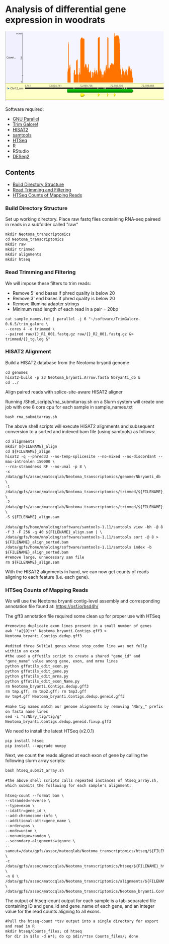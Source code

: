 # Analysis of differential gene expression in woodrats

![Gene Expression](/gene_plus_RNA.png "Annotation/Alignment Image")

Software required:

* [GNU Parallel](https://www.gnu.org/software/parallel/)
* [Trim Galore!](https://github.com/FelixKrueger/TrimGalore)
* [HISAT2](http://daehwankimlab.github.io/hisat2/manual/)
* [samtools](http://www.htslib.org/)
* [HTSeq](https://htseq.readthedocs.io/en/master/)
* R
* RStudio
* [DESeq2](http://bioconductor.org/packages/devel/bioc/vignettes/DESeq2/inst/doc/DESeq2.html)


## Contents

* [Build Directory Structure](#build-directory-structure)
* [Read Trimming and Filtering](#read-trimming-and-filtering)
* [HTSeq Counts of Mapping Reads](#htseq-counts-of-mapping-reads)


### Build Directory Structure 
Set up working directory. Place raw fastq files containing RNA-seq paireed in reads in a subfolder called "raw"

```
mkdir Neotoma_transcriptomics
cd Neotoma_transcriptomics
mkdir raw
mkdir trimmed
mkdir alignments
mkdir htseq
```

### Read Trimming and Filtering
We will impose these filters to trim reads:

* Remove 5' end bases if phred quality is below 20
* Remove 3' end bases if phred quality is below 20
* Remove Illumina adapter strings
* Minimum read length of each read in a pair = 20bp
```
cat sample_names.txt | parallel -j 6 "~/software/TrimGalore-0.6.5/trim_galore \
--cores 4 -o trimmed \
--paired raw/{}_R1_001.fastq.gz raw/{}_R2_001.fastq.gz &> trimmed/{}_tg.log &"
```


### HISAT2 Alignment
Build a HISAT2 database from the Neotoma bryanti genome

```
cd genomes
hisat2-build -p 23 Neotoma_bryanti.Arrow.fasta Nbryanti_db &
cd ../
```

Align paired reads with splice-site-aware HISAT2 aligner

Running /Shell_scripts/rna_submitarray.sh on a Slurm system will create one job with one 8 core cpu for each sample in sample_names.txt

```
bash rna_submitarray.sh
```
The above shell scripts will execute HISAT2 alignments and subsequent conversion to a sorted and indexed bam file (using samtools) as follows:

```
cd alignments
mkdir ${FILENAME}_align
cd ${FILENAME}_align
hisat2 -q --phred33 --no-temp-splicesite --no-mixed --no-discordant --max-intronlen 150000 \
--rna-strandness RF --no-unal -p 8 \
-x /data/gpfs/assoc/matocqlab/Neotoma_transcriptomics/genome/Nbryanti_db \
-1 /data/gpfs/assoc/matocqlab/Neotoma_transcriptomics/trimmed/${FILENAME}_R1_001_val_1.fq.gz \
-2 /data/gpfs/assoc/matocqlab/Neotoma_transcriptomics/trimmed/${FILENAME}_R2_001_val_2.fq.gz \
-S ${FILENAME}_align.sam

/data/gpfs/home/mholding/software/samtools-1.11/samtools view -bh -@ 8 -f 3 -F 256 -q 40 ${FILENAME}_align.sam | \
/data/gpfs/home/mholding/software/samtools-1.11/samtools sort -@ 8 > ${FILENAME}_align_sorted.bam
/data/gpfs/home/mholding/software/samtools-1.11/samtools index -b ${FILENAME}_align_sorted.bam
#remove large, unnecessary sam file
rm ${FILENAME}_align.sam
```

With the HISAT2 alignments in hand, we can now get counts of reads aligning to each feature (i.e. each gene). 


### HTSeq Counts of Mapping Reads

We will use the Neotoma bryanti contig-level assembly and corresponding annotation file found at: https://osf.io/bsd4h/

The gff3 annotation file required some clean up for proper use with HTSeq

```
#removing duplicate exon lines present in a small number of genes
awk '!a[$9]++' Neotoma_bryanti.Contigs.gff3 > Neotoma_bryanti.Contigs.dedup.gff3

#edited three Sult1a1 genes whose stop_codon line was not fully withiin an exon
#the used a gffutils script to create a shared "gene_id" and "gene_name" value among gene, exon, and mrna lines
python gffutils_edit_exon.py
python gffutils_edit_gene.py
python gffutils_edit_mrna.py
python gffutils_edit_exon_Name.py
rm Neotoma_bryanti.Contigs.dedup.gff3
rm tmp.gff; rm tmp2.gff; rm tmp3.gff
mv tmp4.gff Neotoma_bryanti.Contigs.dedup.geneid.gff3

#make tig names match our genome alignments by removing "Nbry_" prefix on fasta name lines
sed -i "s/Nbry_tig/tig/g" Neotoma_bryanti.Contigs.dedup.geneid.fixup.gff3
```

We need to install the latest HTSeq (v2.0.1)

```
pip install htseq
pip install --upgrade numpy
```

Next, we count the reads aligned at each exon of gene by calling the following slurm array scripts:
```
bash htseq_submit_array.sh

#the above shell scripts calls repeated instances of htseq_array.sh, which submits the following for each sample's alignment:

htseq-count --format bam \
--stranded=reverse \
--type=exon \
--idattr=gene_id \
--add-chromosome-info \
--additional-attr=gene_name \
--order=pos \
--mode=union \
--nonunique=random \
--secondary-alignments=ignore \
--samout=/data/gpfs/assoc/matocqlab/Neotoma_transcriptomics/htseq/${FILENAME}_htseq/${FILENAME}.sam \
-c /data/gpfs/assoc/matocqlab/Neotoma_transcriptomics/htseq/${FILENAME}_htseq/${FILENAME}.counts.tsv \
-n 8 \
/data/gpfs/assoc/matocqlab/Neotoma_transcriptomics/alignments/${FILENAME}_align/${FILENAME}_align_sorted.bam \
/data/gpfs/assoc/matocqlab/Neotoma_transcriptomics/Neotoma_bryanti.Contigs.dedup.geneid.fixup.gff3

```
The output of htseq-count output for each sample is a tab-separated file containing ID and gene_id and gene_name of each gene, and an integer value for the read counts aligning to all exons.

```
#Pull the htseq-count *tsv output into a single directory for export and read in R
mkdir htseq/Counts_files; cd htseq
for dir in $(ls -d W*); do cp $dir/*tsv Counts_files/; done
```









